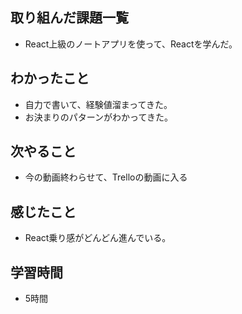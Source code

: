 ## 取り組んだ課題一覧
- React上級のノートアプリを使って、Reactを学んだ。

## わかったこと
- 自力で書いて、経験値溜まってきた。
- お決まりのパターンがわかってきた。    

## 次やること
- 今の動画終わらせて、Trelloの動画に入る

## 感じたこと
- React乗り感がどんどん進んでいる。

## 学習時間
- 5時間